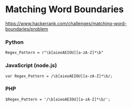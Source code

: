 # Matching Word Boundaries

https://www.hackerrank.com/challenges/matching-word-boundaries/problem

### Python

    Regex_Pattern = r"\b[aieoAEIOU][a-zA-Z]*\b"

### JavaScript (node.js)

    var Regex_Pattern = /\b[aieoAEIOU][a-zA-Z]*\b/;

### PHP

    $Regex_Pattern = '/\b[aieoAEIOU][a-zA-Z]*\b/';
